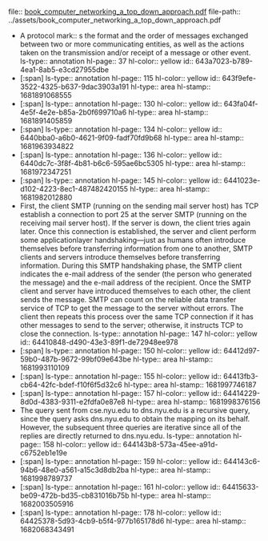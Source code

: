 file:: [book_computer_networking_a_top_down_approach.pdf](../assets/book_computer_networking_a_top_down_approach.pdf)
file-path:: ../assets/book_computer_networking_a_top_down_approach.pdf

- A protocol mark:: s the format and the order of messages exchanged between two or more communicating entities, as well as the actions taken on the transmission and/or receipt of a message or other event.
  ls-type:: annotation
  hl-page:: 37
  hl-color:: yellow
  id:: 643a7023-b789-4ea1-8ab5-e3cd27955dbe
- [:span]
  ls-type:: annotation
  hl-page:: 115
  hl-color:: yellow
  id:: 643f9efe-3522-4325-b637-9dac3903a191
  hl-type:: area
  hl-stamp:: 1681891068555
- [:span]
  ls-type:: annotation
  hl-page:: 130
  hl-color:: yellow
  id:: 643fa04f-4e5f-4e2e-b85a-2b0f699710a6
  hl-type:: area
  hl-stamp:: 1681891405859
- [:span]
  ls-type:: annotation
  hl-page:: 134
  hl-color:: yellow
  id:: 6440bba0-a6b0-4621-9f09-fadf70fd9b68
  hl-type:: area
  hl-stamp:: 1681963934822
- [:span]
  ls-type:: annotation
  hl-page:: 136
  hl-color:: yellow
  id:: 6440dc7c-3f8f-4b81-b6c6-595ae6bc5305
  hl-type:: area
  hl-stamp:: 1681972347251
- [:span]
  ls-type:: annotation
  hl-page:: 145
  hl-color:: yellow
  id:: 6441023e-d102-4223-8ec1-487482420155
  hl-type:: area
  hl-stamp:: 1681982012880
- First, the client SMTP (running on the sending mail server host) has TCP establish a connection to port 25 at the server SMTP (running on the receiving mail server host). If the server is down, the client tries again later. Once this connection is established, the server and client perform some applicationlayer handshaking—just as humans often introduce themselves before transferring information from one to another, SMTP clients and servers introduce themselves before transferring information. During this SMTP handshaking phase, the SMTP client indicates the e-mail address of the sender (the person who generated the message) and the e-mail address of the recipient. Once the SMTP client and server have introduced themselves to each other, the client sends the message. SMTP can count on the reliable data transfer service of TCP to get the message to the server without errors. The client then repeats this process over the same TCP connection if it has other messages to send to the server; otherwise, it instructs TCP to close the connection.
  ls-type:: annotation
  hl-page:: 147
  hl-color:: yellow
  id:: 64410848-d490-43e3-89f1-de72948ee978
- [:span]
  ls-type:: annotation
  hl-page:: 150
  hl-color:: yellow
  id:: 64412d97-59b0-487b-9672-99bf09e643be
  hl-type:: area
  hl-stamp:: 1681993110109
- [:span]
  ls-type:: annotation
  hl-page:: 155
  hl-color:: yellow
  id:: 64413fb3-cb64-42fc-bdef-f10f6f5d32c6
  hl-type:: area
  hl-stamp:: 1681997746187
- [:span]
  ls-type:: annotation
  hl-page:: 157
  hl-color:: yellow
  id:: 64414229-8d0d-4383-9311-e2fdfa0e87e8
  hl-type:: area
  hl-stamp:: 1681998376156
- The query sent from cse.nyu.edu to dns.nyu.edu is a recursive query, since the query asks dns.nyu.edu to obtain the mapping on its behalf. However, the subsequent three queries are iterative since all of the replies are directly returned to dns.nyu.edu. 
  ls-type:: annotation
  hl-page:: 158
  hl-color:: yellow
  id:: 644143b8-573a-45ee-a91d-c6752eb1e19e
- [:span]
  ls-type:: annotation
  hl-page:: 159
  hl-color:: yellow
  id:: 644143c6-94b6-48e0-a561-a15c3d8db2ba
  hl-type:: area
  hl-stamp:: 1681998789737
- [:span]
  ls-type:: annotation
  hl-page:: 161
  hl-color:: yellow
  id:: 64415633-be09-472b-bd35-cb831016b75b
  hl-type:: area
  hl-stamp:: 1682003505916
- [:span]
  ls-type:: annotation
  hl-page:: 178
  hl-color:: yellow
  id:: 64425378-5d93-4cb9-b5f4-977b165178d6
  hl-type:: area
  hl-stamp:: 1682068343491